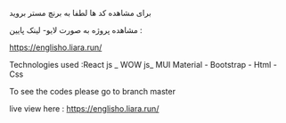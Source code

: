 

برای مشاهده کد ها لطفا به برنچ مستر بروید

مشاهده پروژه به صورت لایو- لینک پایین : 

https://englisho.liara.run/


Technologies used :React js _ WOW js_ MUI Material - Bootstrap - Html - Css

To see the codes please go to branch master

live view here : https://englisho.liara.run/

